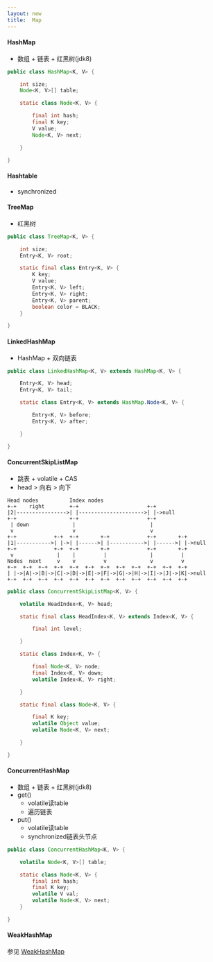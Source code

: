 ```yaml
---
layout: new
title:  Map
---
```


#### HashMap

* 数组 + 链表 + 红黑树(jdk8)

```java
public class HashMap<K, V> {

    int size;
    Node<K, V>[] table;

    static class Node<K, V> {

        final int hash;
        final K key;
        V value;
        Node<K, V> next;

    }

}
```

#### Hashtable

* synchronized

#### TreeMap

* 红黑树

```java
public class TreeMap<K, V> {

    int size;
    Entry<K, V> root;

    static final class Entry<K, V> {
        K key;
        V value;
        Entry<K, V> left;
        Entry<K, V> right;
        Entry<K, V> parent;
        boolean color = BLACK;
    }

}
```

#### LinkedHashMap

* HashMap + 双向链表

```java
public class LinkedHashMap<K, V> extends HashMap<K, V> {

    Entry<K, V> head;
    Entry<K, V> tail;

    static class Entry<K, V> extends HashMap.Node<K, V> {

        Entry<K, V> before;
        Entry<K, V> after;

    }

}
```

#### ConcurrentSkipListMap

* 跳表 + volatile + CAS
* head &gt; 向右 &gt; 向下

```console
Head nodes          Index nodes
+-+    right        +-+                      +-+
|2|---------------->| |--------------------->| |->null
+-+                 +-+                      +-+
 | down              |                        |
 v                   v                        v
+-+            +-+  +-+       +-+            +-+       +-+
|1|----------->| |->| |------>| |----------->| |------>| |->null
+-+            +-+  +-+       +-+            +-+       +-+
 v              |    |         |              |         |
Nodes  next     v    v         v              v         v
+-+  +-+  +-+  +-+  +-+  +-+  +-+  +-+  +-+  +-+  +-+  +-+
| |->|A|->|B|->|C|->|D|->|E|->|F|->|G|->|H|->|I|->|J|->|K|->null
+-+  +-+  +-+  +-+  +-+  +-+  +-+  +-+  +-+  +-+  +-+  +-+
```

```java
public class ConcurrentSkipListMap<K, V> {

    volatile HeadIndex<K, V> head;

    static final class HeadIndex<K, V> extends Index<K, V> {

        final int level;

    }

    static class Index<K, V> {

        final Node<K, V> node;
        final Index<K, V> down;
        volatile Index<K, V> right;

    }

    static final class Node<K, V> {

        final K key;
        volatile Object value;
        volatile Node<K, V> next;

    }

}
```

#### ConcurrentHashMap

* 数组 + 链表 + 红黑树(jdk8)
* get()
    * volatile读table
    * 遍历链表
* put()
    * volatile读table
    * synchronized链表头节点

```java
public class ConcurrentHashMap<K, V> {

    volatile Node<K, V>[] table;

    static class Node<K, V> {
        final int hash;
        final K key;
        volatile V val;
        volatile Node<K, V> next;
    }

}
```

#### WeakHashMap

参见 [WeakHashMap](/new/2018-02-09-WeakHashMap.html)
